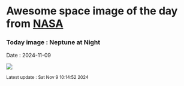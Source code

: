 
# Awesome space image of the day from [NASA](https://api.nasa.gov/)

### Today image : Neptune at Night
Date : 2024-11-09

![](https://apod.nasa.gov/apod/image/2411/neptunetriton_voyager_960.jpg)

<small>Latest update : Sat Nov  9 10:14:52 2024</small>
        